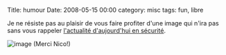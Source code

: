 Title: humour
Date: 2008-05-15 00:00
category: misc
tags: fun, libre

Je ne résiste pas au plaisir de vous faire profiter d'une image qui
n'ira pas sans vous rappeler
[l'actualité d'aujourd'hui en sécurité](http://blog.theglu.org/index.php/2008/05/14/vulnerabilite-dans-lopenssl-de-debian-et-ses-derives-comme-ubuntu-mettez-vous-a-jour/).

![image](http://blog.chmd.fr/images/debian-entropie.jpg)
(Merci Nico!)



